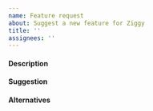 ```yaml
---
name: Feature request
about: Suggest a new feature for Ziggy
title: ''
assignees: ''
---
```


#### Description

<!-- Is your request related to a problem? If so, please describe the problem. E.g.: I'm always frustrated when [...] -->

#### Suggestion

<!-- Tell us about the solution you'd like, with a clear and concise description of what you want to happen. -->

#### Alternatives

<!-- Describe alternative solutions and approaches you considered, if any. -->
